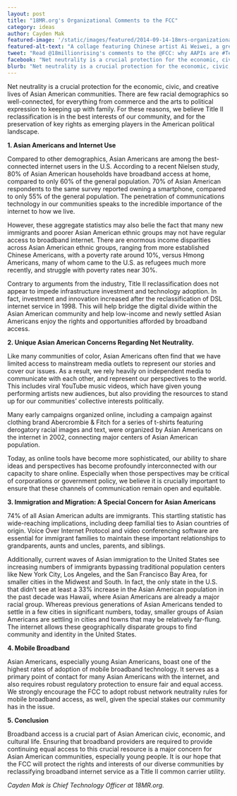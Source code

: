 ```yaml
---
layout: post
title: "18MR.org's Organizational Comments to the FCC"
category: ideas
author: Cayden Mak
featured-image: '/static/images/featured/2014-09-14-18mrs-organizational-comments-fcc.jpg'
featured-alt-text: "A collage featuring Chinese artist Ai Weiwei, a green tank with the text 'Ferguson 2014', protestors in the streets, and a drawing of a Black man with his hands up is overlayed with the text 'But the internet is like a tree that is growing. The people will always have the last word - even if someone has a very weak, quiet voice. Such power will collapse because of a whisper.' - Ai Weiwei. 'Protect the internet. #Fight4NetRights'"
tweet: "Read @18millionrising's comments to the @FCC: why AAPIs are #TeamInternet."
facebook: "Net neutrality is a crucial protection for the economic, civic, and creative lives of Asian American communities. There are few racial demographics so well-connected, for everything from commerce and the arts to political expression to keeping up with family. For these reasons, we believe Title II reclassification is in the best interests of our community, and for the preservation of key rights as emerging players in the American political landscape."
blurb: "Net neutrality is a crucial protection for the economic, civic, and creative lives of Asian American communities. There are few racial demographics so well-connected, for everything from commerce and the arts to political expression to keeping up with family. For these reasons, we believe Title II reclassification is in the best interests of our community, and for the preservation of key rights as emerging players in the American political landscape."
---
```


Net neutrality is a crucial protection for the economic, civic, and creative lives of Asian American communities. There are few racial demographics so well-connected, for everything from commerce and the arts to political expression to keeping up with family. For these reasons, we believe Title II reclassification is in the best interests of our community, and for the preservation of key rights as emerging players in the American political landscape.

__1. Asian Americans and Internet Use__

Compared to other demographics, Asian Americans are among the best-connected internet users in the U.S. According to a recent Nielsen study, 80% of Asian American households have broadband access at home, compared to only 60% of the general population. 70% of Asian American respondents to the same survey reported owning a smartphone, compared to only 55% of the general population. The penetration of communications technology in our communities speaks to the incredible importance of the internet to how we live.

However, these aggregate statistics may also belie the fact that many new immigrants and poorer Asian American ethnic groups may not have regular access to broadband internet. There are enormous income disparities across Asian American ethnic groups, ranging from more established Chinese Americans, with a poverty rate around 10%, versus Hmong Americans, many of whom came to the U.S. as refugees much more recently, and struggle with poverty rates near 30%.

Contrary to arguments from the industry, Title II reclassification does not appear to impede infrastructure investment and technology adoption. In fact, investment and innovation increased after the reclassification of DSL internet service in 1998. This will help bridge the digital divide within the Asian American community and help low-income and newly settled Asian Americans enjoy the rights and opportunities afforded by broadband access.

__2. Unique Asian American Concerns Regarding Net Neutrality.__

Like many communities of color, Asian Americans often find that we have limited access to mainstream media outlets to represent our stories and cover our issues. As a result, we rely heavily on independent media to communicate with each other, and represent our perspectives to the world. This includes viral YouTube music videos, which have given young performing artists new audiences, but also providing the resources to stand up for our communities’ collective interests politically.

Many early campaigns organized online, including a campaign against clothing brand Abercrombie & Fitch for a series of t-shirts featuring derogatory racial images and text, were organized by Asian Americans on the internet in 2002, connecting major centers of Asian American population.

Today, as online tools have become more sophisticated, our ability to share ideas and perspectives has become profoundly interconnected with our capacity to share online. Especially when those perspectives may be critical of corporations or government policy, we believe it is crucially important to ensure that these channels of communication remain open and equitable.

__3. Immigration and Migration: A Special Concern for Asian Americans__

74% of all Asian American adults are immigrants. This startling statistic has wide-reaching implications, including deep familial ties to Asian countries of origin. Voice Over Internet Protocol and video conferencing software are essential for immigrant families to maintain these important relationships to grandparents, aunts and uncles, parents, and siblings.

Additionally, current waves of Asian immigration to the United States see increasing numbers of immigrants bypassing traditional population centers like New York City, Los Angeles, and the San Francisco Bay Area, for smaller cities in the Midwest and South. In fact, the only state in the U.S. that didn’t see at least a 33% increase in the Asian American population in the past decade was Hawaii, where Asian Americans are already a major racial group. Whereas previous generations of Asian Americans tended to settle in a few cities in significant numbers, today, smaller groups of Asian Americans are settling in cities and towns that may be relatively far-flung. The internet allows these geographically disparate groups to find community and identity in the United States.

__4. Mobile Broadband__

Asian Americans, especially young Asian Americans, boast one of the highest rates of adoption of mobile broadband technology. It serves as a primary point of contact for many Asian Americans with the internet, and also requires robust regulatory protection to ensure fair and equal access. We strongly encourage the FCC to adopt robust network neutrality rules for mobile broadband access, as well, given the special stakes our community has in the issue.

__5. Conclusion__

Broadband access is a crucial part of Asian American civic, economic, and cultural life. Ensuring that broadband providers are required to provide continuing equal access to this crucial resource is a major concern for Asian American communities, especially young people. It is our hope that the FCC will protect the rights and interests of our diverse communities by reclassifying broadband internet service as a Title II common carrier utility.

_Cayden Mak is Chief Technology Officer at 18MR.org._